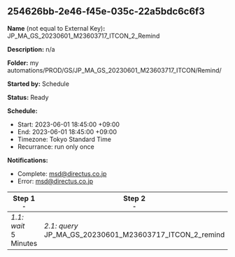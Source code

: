 ## 254626bb-2e46-f45e-035c-22a5bdc6c6f3

**Name** (not equal to External Key)**:** JP_MA_GS_20230601_M23603717_ITCON_2_Remind

**Description:** n/a

**Folder:** my automations/PROD/GS/JP_MA_GS_20230601_M23603717_ITCON/Remind/

**Started by:** Schedule

**Status:** Ready

**Schedule:**

* Start: 2023-06-01 18:45:00 +09:00
* End: 2023-06-01 18:45:00 +09:00
* Timezone: Tokyo Standard Time
* Recurrance: run only once

**Notifications:**

* Complete: msd@directus.co.jp
* Error: msd@directus.co.jp

| Step 1<br>_<small>-</small>_ | Step 2<br>_<small>-</small>_ | Step 3<br>_<small>-</small>_ |
| --- | --- | --- |
| _1.1: wait_<br>5 Minutes | _2.1: query_<br>JP_MA_GS_20230601_M23603717_ITCON_2_remind | _3.1: emailSend_<br>JP_MA_GS_20230601_M23603717_ITCON_2_remind |
